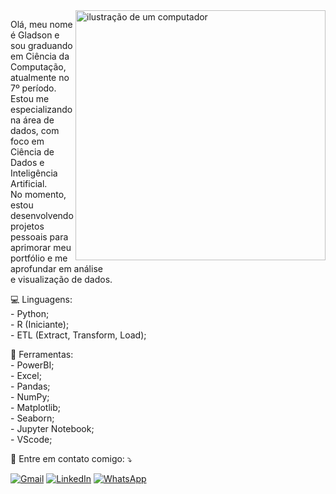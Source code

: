 <img src="https://raw.githubusercontent.com/MicaelliMedeiros/micaellimedeiros/master/image/computer-illustration.png" alt="ilustração de um computador" min-width="400px" max-width="400px" width="400px" align="right">

<p align="left"> 
  Olá, meu nome é Gladson e sou graduando em Ciência da Computação, atualmente no 7º período.<br>
  Estou me especializando na área de dados, com foco em Ciência de Dados e Inteligência Artificial.<br>
  No momento, estou desenvolvendo projetos pessoais para aprimorar meu portfólio e me aprofundar em análise<br>
  e visualização de dados.
</p>

<p align="left">
  💻 Linguagens: <br>
  - Python;<br>
  - R (Iniciante);<br>
  - ETL (Extract, Transform, Load);<br>
</p>

<p align="left">
  💼 Ferramentas: <br>
  - PowerBI;<br>
  - Excel;<br>
  - Pandas;<br>
  - NumPy;<br>
  - Matplotlib;<br>
  - Seaborn;<br>
  - Jupyter Notebook;<br>
  - VScode;<br>
</p>

<p align="left">
  💌 Entre em contato comigo: ⤵️
</p>

<p align="left">
  <a href="#" title="Gmail">
  <img src="https://img.shields.io/badge/-Gmail-FF0000?style=flat-square&labelColor=FF0000&logo=gmail&logoColor=white&link=[gladsonameno@gmail.com]" alt="Gmail"/></a>
  <a href="#" title="LinkedIn">
  <img src="https://img.shields.io/badge/-Linkedin-0e76a8?style=flat-square&logo=Linkedin&logoColor=white&link=[https://www.linkedin.com/in/gladson-silva/]" alt="LinkedIn"/></a>
  <a href="#" title="WhatsApp">
  <img src="https://img.shields.io/badge/-WhatsApp-25d366?style=flat-square&labelColor=25d366&logo=whatsapp&logoColor=white&link=[https://wa.me/5531991232877?text=Ol%C3%A1!%20Vim%20pelo%20GitHub]" alt="WhatsApp"/></a>
</p>
